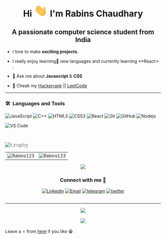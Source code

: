 <h1 align="center">Hi <img src="https://github.com/ABSphreak/ABSphreak/blob/master/gifs/Hi.gif" width="45px" height="40px"> I'm Rabins Chaudhary</h1>

<h2 align="center">A passionate computer science student from India</h2>

- I love to make **exciting projects**. <br/>

- I really enjoy learning🚀 new languages and currently learning   **React⚛ .<br/>

- 💬 Ask me about **Javascript** & **CSS**

- 👀 Cheak my  <a href="https://www.hackerrank.com/">Hackerrank</a>  ||   <a href="https://leetcode.com/rabinschaudhary/">LeetCode</a>
---
	
### 🛠 &nbsp;Languages and Tools

![JavaScript](https://img.shields.io/badge/-JavaScript-%23F7DF1C?style=for-the-badge&logo=javascript&logoColor=000000&labelColor=%23F7DF1C&color=%23FFCE5A)
![C++](https://img.shields.io/badge/C%2B%2B-00599C?style=for-the-badge&logo=c%2B%2B&logoColor=white)
![HTML5](https://img.shields.io/badge/-HTML5-%23E44D27?style=for-the-badge&logo=html5&logoColor=ffffff)
![CSS3](https://img.shields.io/badge/-CSS3-%231572B6?style=for-the-badge&logo=css3)
![React](https://img.shields.io/badge/-React-61DAFB?style=for-the-badge&logo=react&logoColor=ffffff)
![Git](https://img.shields.io/badge/-Git-%23F05032?style=for-the-badge&logo=git&logoColor=%23ffffff)
![GitHub](https://img.shields.io/badge/-GitHub-181717?style=for-the-badge&logo=github)
![Nodejs](https://img.shields.io/badge/-Nodejs-339933?style=for-the-badge&logo=Node.js&logoColor=ffffff)

![VS Code](http://img.shields.io/badge/-VS%20Code-007ACC?style=for-the-badge&logo=visual-studio-code&logoColor=ffffff)

<br/>

![𝚝𝚛𝚘𝚙𝚑𝚢](https://github-profile-trophy.vercel.app/?username=Rabins123&column=9&margin-w=1&margin-h=1&no-bg=true&no-frame=true&theme=juicyfresh)



<table>
  <tr>
    <td><img src="https://github-readme-stats.vercel.app/api?username=Rabins123&show_icons=true&theme=dark&" alt="Rabins123" /></td>
    <td><img src="https://github-readme-stats.vercel.app/api/top-langs?username=Rabins123&show_icons=true&theme=dark&locale=en&layout=compact" alt="Rabins123" /></td>
  </tr>
</table>


<div align="center"><img src="https://github-readme-streak-stats.herokuapp.com/?user=kunna67&show_icons=true&theme=algolia&include_all_commit=true&count_private=true"/> </div>

<h3 align="center">Connect with me 🤝</h3>
<body>
    <div class="img1">
<p align='center'>
<a href="https://www.linkedin.com/in/therabinschaudhary/" target="_blank"><img src="https://icons.iconarchive.com/icons/alecive/flatwoken/64/Apps-Linkedin-icon.png" width="5%" alt="Linkedin"></a>
<a href="mailto:rabinschaudhary76882@gmail.com" target="_blank"><img src="https://icons.iconarchive.com/icons/wwalczyszyn/android-style-honeycomb/64/GMail-icon.png" width="5%" alt="Email"></a>
<a href="https://t.me/rabins" target="_blank"><img src="https://icons.iconarchive.com/icons/alecive/flatwoken/64/Apps-Telegram-icon.png" alt="telegram" width="5%"></a>   
<a href="https://twitter.com/rabins" target="_blank"><img src="https://icons.iconarchive.com/icons/alecive/flatwoken/64/Apps-Twitter-icon.png" alt="twitter" width="5%"></a>   
	
<br>
<br>


---
<div align="center">
  <img src="https://komarev.com/ghpvc/?username=kunna67&color=blueviolet&style=">


<img src="https://img.shields.io/github/followers/Rabins123.svg?style=social&label=Follow"></p>
</div>	   	    
	    
Leave a ⭐ from [here](https://github.com/Rabins123/Rabins123) if you like 😁



